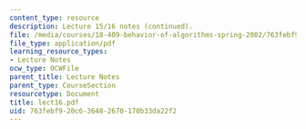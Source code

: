 ```yaml
---
content_type: resource
description: Lecture 15/16 notes (continued).
file: /media/courses/18-409-behavior-of-algorithms-spring-2002/763febf920c636482670170b33da22f2_lect16.pdf
file_type: application/pdf
learning_resource_types:
- Lecture Notes
ocw_type: OCWFile
parent_title: Lecture Notes
parent_type: CourseSection
resourcetype: Document
title: lect16.pdf
uid: 763febf9-20c6-3648-2670-170b33da22f2
---
```

